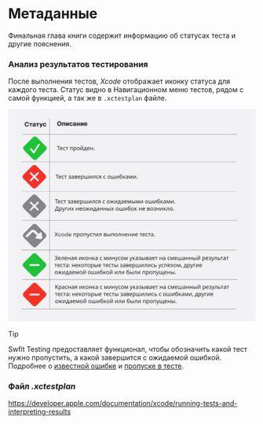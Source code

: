 # Метаданные

Финальная глава книги содержит информацию об статусах теста и другие пояснения.

### Анализ результатов тестирования

После выполнения тестов, *Xcode* отображает иконку статуса для каждого теста.
Статус видно в Навигационном меню тестов, рядом с самой функцией, а так же в `.xctestplan` файле.

![Test states](assets/test_metadata.png)

> [!TIP]
> Swfit Testing предоставляет функционал, чтобы обозначить какой тест нужно пропустить, а какой завершится с ожидаемой ошибкой.<br>Подробнее о [известной ошибке][known_issue] и [пропуске в тесте][skip_test].

### Файл *.xctestplan*

https://developer.apple.com/documentation/xcode/running-tests-and-interpreting-results

[known_issue]: best_practice_short.md#Ожидаемая-ошибка-withknownissue
[skip_test]: Traits/ConditionTrait.md#Пропустить-выполнение
